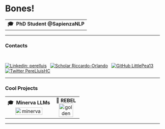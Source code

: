 
# Bones!

<!-- - 🎓 &nbsp;**PhD Student** @SapienzaNLP
- 👨🏻‍💻 &nbsp;**Early Stage Researcher** @Babelscape
- 🌍 &nbsp;Sapienza University of Rome -->

<!-- Social -->
<div align="center">

<table width="100%">
<tr>

<td align="center">
<strong>🎓 &nbsp;PhD Student @SapienzaNLP</strong>
<br />


</tr>
</table>
</div>

<hr>

### Contacts

<br>

[![Linkedin: perelluis](https://img.shields.io/badge/-perelluis-blue?style=flat&logo=Linkedin&logoColor=white&link=https://www.linkedin.com/in/perelluis)](https://www.linkedin.com/in/perelluis/)&nbsp;&nbsp;
[![Scholar Riccardo-Orlando](https://img.shields.io/badge/PereLluis-4285F4?style=flat&logo=googlescholar&logoColor=white)](https://scholar.google.com/citations?user=HeqN6q8AAAAJ)&nbsp;&nbsp;
[![GitHub LittlePea13](https://img.shields.io/github/followers/LittlePea13?label=follow&style=social)](https://github.com/LittlePea13)&nbsp;&nbsp;
[![Twitter PereLluisHC](https://img.shields.io/twitter/follow/PereLluisHC?style=social)](https://twitter.com/PereLluisHC)

<be>

<hr>

### Cool Projects

<table width="100%">
<tr>

<td align="center">
<strong>🎓 &nbsp;Minerva LLMs</strong>
<br />
<a href="https://huggingface.co/collections/sapienzanlp/minerva-llms-661e6011828fe67de4fe7961"><img height="80%" width="80%" alt="minerva" src="https://cdn-thumbnails.huggingface.co/social-thumbnails/collections/sapienzanlp/minerva-llms-661e6011828fe67de4fe7961.png"> 
</a>
</td>

<td align="center">
<strong>🔻&nbsp;REBEL</strong>
<br />
<a href="https://github.com/Babeslcape/rebel"><img height="80%" width="80%" alt="golden" src="https://opengraph.githubassets.com/14b24a708cf4f623c55033f080efb7f01edd9e9c0e167f792735c969401a792d/Babelscape/rebel"> 
</a>
</td>

</tr>
</table>

<be>

<hr>

<!--### Stats -->


<!-- #### 👨🏻‍💻&nbsp;GitHub Profile Stats -->

<!--  <p align=center>
<a href="https://github.com/anuraghazra/github-readme-stats">
  <img align="center" src="https://github-readme-stats.vercel.app/api?username=LittlePea13&show_icons=true&theme=tokyonight&line_height=33&hide_border=true" />
</a>
<a href="https://github.com/anuraghazra/convoychat">
  <img align="center" src="https://github-readme-stats.vercel.app/api/top-langs/?username=LittlePea13&theme=tokyonight&langs_count=4&hide=perl,TeX,jsonnet,autohotkey&hide_border=true" />
</a>
</p>
 -->
<!--
<br>

#### ⚡️&nbsp;Recent GitHub Activity


[![Ashutosh's github activity graph](https://activity-graph.herokuapp.com/graph?username=riccorl&theme=github&hide_border=true)](https://github.com/Riccorl)

<br>
-->
<!--

[![Riccorl's github stats](https://github-readme-stats.vercel.app/api?username=Riccorl&show_icons=tru&ebg_color=30,e96443,904e95&title_color=fff&text_color=fff)](https://github.com/anuraghazra/github-readme-stats)
[![Top Langs](https://github-readme-stats.vercel.app/api/top-langs/?username=Riccorl&layout=compact&bg_color=30,e96443,904e95&title_color=fff&text_color=fff)](https://github.com/anuraghazra/github-readme-stats)

[![Readme Card](https://github-readme-stats.vercel.app/api/pin/?username=anuraghazra&repo=github-readme-stats)](https://github.com/anuraghazra/github-readme-stats)

<img align='right' src="https://github-readme-stats.vercel.app/api?username=Riccorl&show_icons=true&hide_rank=true&hide_border=true">

<a href="https://github.com/Riccorl/Super-SloMo-tf2">
  <img align="left" src="https://github-readme-stats.vercel.app/api/pin/?username=Riccorl&repo=Super-SloMo-tf2" />
</a>

<p align="center">
  <img src="https://media.giphy.com/media/TIejJSkHLZh4s/giphy.gif" width="200" height="200">
</p>
**Riccorl/Riccorl** is a ✨ _special_ ✨ repository because its `README.md` (this file) appears on your GitHub profile.

Here are some ideas to get you started:

- 🔭 I’m currently working on ...
- 🌱 I’m currently learning ...
- 👯 I’m looking to collaborate on ...
- 🤔 I’m looking for help with ...
- 💬 Ask me about ...
- 📫 How to reach me: ...
- 😄 Pronouns: ...
- ⚡ Fun fact: ...
-->
